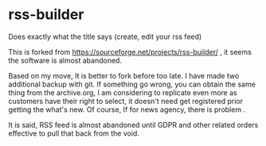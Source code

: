 # rss-builder

Does exactly what the title says (create, edit your rss feed)

This is forked from https://sourceforge.net/projects/rss-builder/ , it seems the software is almost abandoned.

Based on my move, It is better to fork before too late. I have made two additional backup with git. If something go wrong, you can obtain the same thing from the archive.org, I am considering to replicate even more as customers have their right to select, it doesn't need get registered prior getting the what's new. Of course, If for news agency, there is problem .

It is said, RSS feed is almost abandoned until GDPR and other related orders effective to pull that back from the void.
